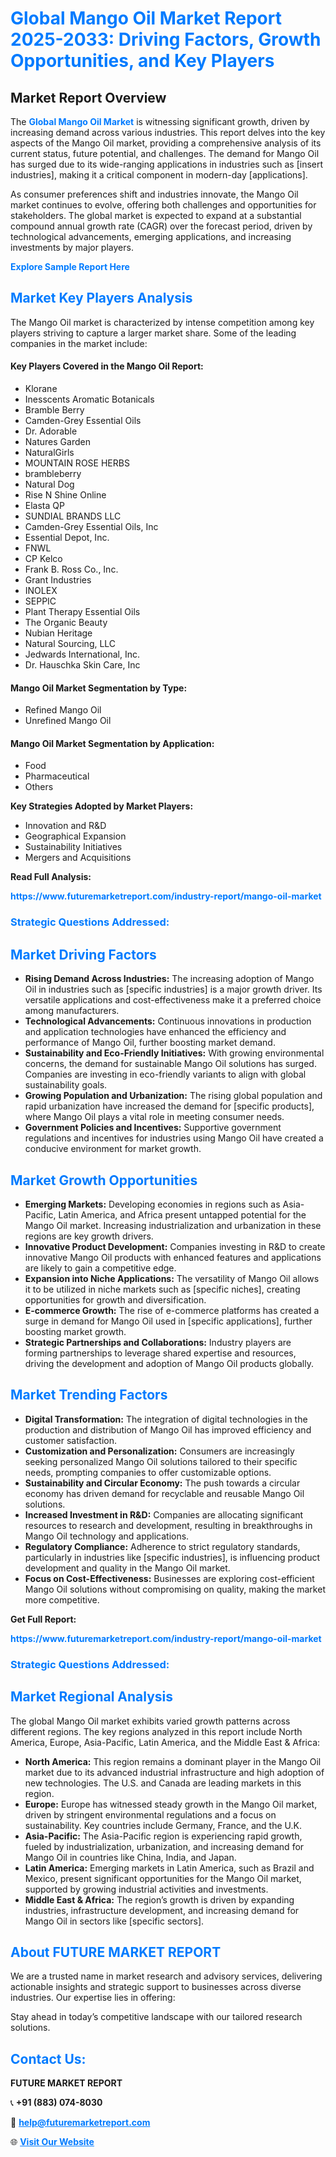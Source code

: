 <h1 style="color: #007BFF;">Global Mango Oil Market Report 2025-2033: Driving Factors, Growth Opportunities, and Key Players</h1>

<section id="overview">
<h2>Market Report Overview</h2>
<p>The <a href="https://www.futuremarketreport.com/industry-report/mango-oil-market" style="color: #007BFF; text-decoration: none;"><strong>Global Mango Oil Market</strong></a> is witnessing significant growth, driven by increasing demand across various industries. This report delves into the key aspects of the Mango Oil market, providing a comprehensive analysis of its current status, future potential, and challenges. The demand for Mango Oil has surged due to its wide-ranging applications in industries such as [insert industries], making it a critical component in modern-day [applications].</p>
<p>As consumer preferences shift and industries innovate, the Mango Oil market continues to evolve, offering both challenges and opportunities for stakeholders. The global market is expected to expand at a substantial compound annual growth rate (CAGR) over the forecast period, driven by technological advancements, emerging applications, and increasing investments by major players.</p>
</section>

<section id="overview">
<p><a href="https://www.futuremarketreport.com/request-sample/reportId=58777" style="color: #007BFF; text-decoration: none;"><strong>Explore Sample Report Here</strong></a></p>
</section>

<section id="key-players">
<h2 style="color: #007BFF;">Market Key Players Analysis</h2>
<p>The Mango Oil market is characterized by intense competition among key players striving to capture a larger market share. Some of the leading companies in the market include:</p>
<h4>Key Players Covered in the Mango Oil Report:</h4>
<ul><li>Klorane</li><li>Inesscents Aromatic Botanicals</li><li>Bramble Berry</li><li>Camden-Grey Essential Oils</li><li>Dr. Adorable</li><li>Natures Garden</li><li>NaturalGirls</li><li>MOUNTAIN ROSE HERBS</li><li>brambleberry</li><li>Natural Dog</li><li>Rise N Shine Online</li><li>Elasta QP</li><li>SUNDIAL BRANDS LLC</li><li>Camden-Grey Essential Oils, Inc</li><li>Essential Depot, Inc.</li><li>FNWL</li><li>CP Kelco</li><li>Frank B. Ross Co., Inc.</li><li>Grant Industries</li><li>INOLEX</li><li>SEPPIC</li><li>Plant Therapy Essential Oils</li><li>The Organic Beauty</li><li>Nubian Heritage</li><li>Natural Sourcing, LLC</li><li>Jedwards International, Inc.</li><li>Dr. Hauschka Skin Care, Inc</li></ul>
<h4>Mango Oil Market Segmentation by Type:</h4>
<ul><li>Refined Mango Oil</li><li>Unrefined Mango Oil</li></ul>

<h4>Mango Oil Market Segmentation by Application:</h4>
<ul><li>Food</li><li>Pharmaceutical</li><li>Others</li></ul>
<p><strong>Key Strategies Adopted by Market Players:</strong></p>
<ul>
<li>Innovation and R&D</li>
<li>Geographical Expansion</li>
<li>Sustainability Initiatives</li>
<li>Mergers and Acquisitions</li>
</ul>
</section>

<section>
<p><strong>Read Full Analysis: </strong></p><a href="https://www.futuremarketreport.com/industry-report/mango-oil-market" style="color: #007BFF; text-decoration: none;"><strong>https://www.futuremarketreport.com/industry-report/mango-oil-market</strong></a>
<h3 style="color: #007BFF;">Strategic Questions Addressed:</h3>
</section>

<section id="driving-factors">
<h2 style="color: #007BFF;">Market Driving Factors</h2>
<ul>
<li><strong>Rising Demand Across Industries:</strong> The increasing adoption of Mango Oil in industries such as [specific industries] is a major growth driver. Its versatile applications and cost-effectiveness make it a preferred choice among manufacturers.</li>
<li><strong>Technological Advancements:</strong> Continuous innovations in production and application technologies have enhanced the efficiency and performance of Mango Oil, further boosting market demand.</li>
<li><strong>Sustainability and Eco-Friendly Initiatives:</strong> With growing environmental concerns, the demand for sustainable Mango Oil solutions has surged. Companies are investing in eco-friendly variants to align with global sustainability goals.</li>
<li><strong>Growing Population and Urbanization:</strong> The rising global population and rapid urbanization have increased the demand for [specific products], where Mango Oil plays a vital role in meeting consumer needs.</li>
<li><strong>Government Policies and Incentives:</strong> Supportive government regulations and incentives for industries using Mango Oil have created a conducive environment for market growth.</li>
</ul>
</section>

<section id="growth-opportunities">
<h2 style="color: #007BFF;">Market Growth Opportunities</h2>
<ul>
<li><strong>Emerging Markets:</strong> Developing economies in regions such as Asia-Pacific, Latin America, and Africa present untapped potential for the Mango Oil market. Increasing industrialization and urbanization in these regions are key growth drivers.</li>
<li><strong>Innovative Product Development:</strong> Companies investing in R&D to create innovative Mango Oil products with enhanced features and applications are likely to gain a competitive edge.</li>
<li><strong>Expansion into Niche Applications:</strong> The versatility of Mango Oil allows it to be utilized in niche markets such as [specific niches], creating opportunities for growth and diversification.</li>
<li><strong>E-commerce Growth:</strong> The rise of e-commerce platforms has created a surge in demand for Mango Oil used in [specific applications], further boosting market growth.</li>
<li><strong>Strategic Partnerships and Collaborations:</strong> Industry players are forming partnerships to leverage shared expertise and resources, driving the development and adoption of Mango Oil products globally.</li>
</ul>
</section>

<section id="trending-factors">
<h2 style="color: #007BFF;">Market Trending Factors</h2>
<ul>
<li><strong>Digital Transformation:</strong> The integration of digital technologies in the production and distribution of Mango Oil has improved efficiency and customer satisfaction.</li>
<li><strong>Customization and Personalization:</strong> Consumers are increasingly seeking personalized Mango Oil solutions tailored to their specific needs, prompting companies to offer customizable options.</li>
<li><strong>Sustainability and Circular Economy:</strong> The push towards a circular economy has driven demand for recyclable and reusable Mango Oil solutions.</li>
<li><strong>Increased Investment in R&D:</strong> Companies are allocating significant resources to research and development, resulting in breakthroughs in Mango Oil technology and applications.</li>
<li><strong>Regulatory Compliance:</strong> Adherence to strict regulatory standards, particularly in industries like [specific industries], is influencing product development and quality in the Mango Oil market.</li>
<li><strong>Focus on Cost-Effectiveness:</strong> Businesses are exploring cost-efficient Mango Oil solutions without compromising on quality, making the market more competitive.</li>
</ul>
</section>

<section>
<p><strong>Get Full Report: </strong></p><a href="https://www.futuremarketreport.com/industry-report/mango-oil-market" style="color: #007BFF; text-decoration: none;"><strong>https://www.futuremarketreport.com/industry-report/mango-oil-market</strong></a>
<h3 style="color: #007BFF;">Strategic Questions Addressed:</h3>
</section>


<section id="regional-analysis">
<h2 style="color: #007BFF;">Market Regional Analysis</h2>
<p>The global Mango Oil market exhibits varied growth patterns across different regions. The key regions analyzed in this report include North America, Europe, Asia-Pacific, Latin America, and the Middle East & Africa:</p>
<ul>
<li><strong>North America:</strong> This region remains a dominant player in the Mango Oil market due to its advanced industrial infrastructure and high adoption of new technologies. The U.S. and Canada are leading markets in this region.</li>
<li><strong>Europe:</strong> Europe has witnessed steady growth in the Mango Oil market, driven by stringent environmental regulations and a focus on sustainability. Key countries include Germany, France, and the U.K.</li>
<li><strong>Asia-Pacific:</strong> The Asia-Pacific region is experiencing rapid growth, fueled by industrialization, urbanization, and increasing demand for Mango Oil in countries like China, India, and Japan.</li>
<li><strong>Latin America:</strong> Emerging markets in Latin America, such as Brazil and Mexico, present significant opportunities for the Mango Oil market, supported by growing industrial activities and investments.</li>
<li><strong>Middle East & Africa:</strong> The region’s growth is driven by expanding industries, infrastructure development, and increasing demand for Mango Oil in sectors like [specific sectors].</li>
</ul>
</section>

<footer>
<h2 style="color: #007BFF;">About FUTURE MARKET REPORT</h2>
<p>We are a trusted name in market research and advisory services, delivering actionable insights and strategic support to businesses across diverse industries. Our expertise lies in offering:</p>

<p>Stay ahead in today’s competitive landscape with our tailored research solutions.</p>

<h2 style="color: #007BFF;">Contact Us:</h2>
<p><strong>FUTURE MARKET REPORT</strong></p>
<p>📞 <strong>+91 (883) 074-8030</strong></p>
<p>📧 <strong><a href="mailto:help@futuremarketreport.com" style="color: #007BFF;">help@futuremarketreport.com</a></strong></p>
<p>🌐 <strong><a href="https://www.futuremarketreport.com/" style="color: #007BFF;">Visit Our Website</a></strong></p>
</footer>